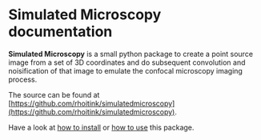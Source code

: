 # Simulated Microscopy documentation

**Simulated Microscopy** is a small python package to create a point source image from a set of 3D coordinates and do subsequent convolution and noisification of that image to emulate the confocal microscopy imaging process.

The source can be found at [https://github.com/rhoitink/simulatedmicroscopy](https://github.com/rhoitink/simulatedmicroscopy).

Have a look at [how to install](installation.md) or [how to use](example-usage.md) this package.